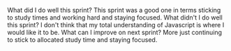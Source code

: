 What did I do well this sprint? This sprint was a good one in terms sticking to study times and working hard and staying focused.
What didn't I do well this sprint? I don't think that my total understanding of Javascript is where I would like it to be.
What can I improve on next sprint? More just continuing to stick to allocated study time and staying focused.
